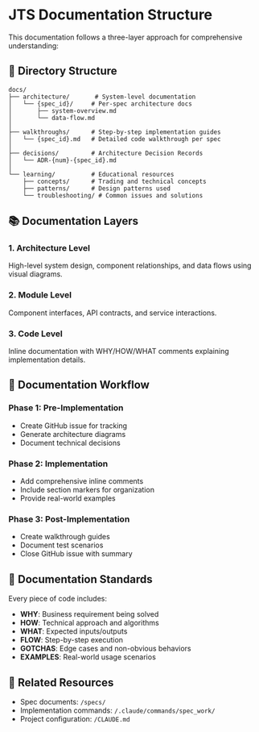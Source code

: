 # JTS Documentation Structure

This documentation follows a three-layer approach for comprehensive understanding:

## 📁 Directory Structure

```
docs/
├── architecture/       # System-level documentation
│   └── {spec_id}/     # Per-spec architecture docs
│       ├── system-overview.md
│       └── data-flow.md
│
├── walkthroughs/      # Step-by-step implementation guides
│   └── {spec_id}.md   # Detailed code walkthrough per spec
│
├── decisions/         # Architecture Decision Records
│   └── ADR-{num}-{spec_id}.md
│
└── learning/          # Educational resources
    ├── concepts/      # Trading and technical concepts
    ├── patterns/      # Design patterns used
    └── troubleshooting/ # Common issues and solutions
```

## 📚 Documentation Layers

### 1. Architecture Level
High-level system design, component relationships, and data flows using visual diagrams.

### 2. Module Level  
Component interfaces, API contracts, and service interactions.

### 3. Code Level
Inline documentation with WHY/HOW/WHAT comments explaining implementation details.

## 🔄 Documentation Workflow

### Phase 1: Pre-Implementation
- Create GitHub issue for tracking
- Generate architecture diagrams
- Document technical decisions

### Phase 2: Implementation
- Add comprehensive inline comments
- Include section markers for organization
- Provide real-world examples

### Phase 3: Post-Implementation
- Create walkthrough guides
- Document test scenarios
- Close GitHub issue with summary

## 📝 Documentation Standards

Every piece of code includes:
- **WHY**: Business requirement being solved
- **HOW**: Technical approach and algorithms
- **WHAT**: Expected inputs/outputs
- **FLOW**: Step-by-step execution
- **GOTCHAS**: Edge cases and non-obvious behaviors
- **EXAMPLES**: Real-world usage scenarios

## 🔗 Related Resources

- Spec documents: `/specs/`
- Implementation commands: `/.claude/commands/spec_work/`
- Project configuration: `/CLAUDE.md`